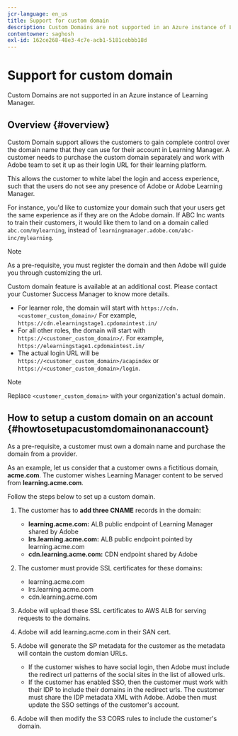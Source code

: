 ```yaml
---
jcr-language: en_us
title: Support for custom domain
description: Custom Domains are not supported in an Azure instance of Learning Manager.
contentowner: saghosh
exl-id: 162ce268-48e3-4c7e-acb1-5181cebbb18d
---
```

# Support for custom domain

Custom Domains are not supported in an Azure instance of Learning Manager.

## Overview {#overview}

Custom Domain support allows the customers to gain complete control over the domain name that they can use for their account in Learning Manager. A customer needs to purchase the custom domain separately and work with Adobe team to set it up as their login URL for their learning platform. 

This allows the customer to white label the login and access experience, such that the users do not see any presence of Adobe or Adobe Learning Manager. 

For instance, you'd like to customize your domain such that your users get the same experience as if they are on the Adobe domain. If ABC Inc wants to train their customers, it would like them to land on a domain called `abc.com/mylearning`, instead of `learningmanager.adobe.com/abc-inc/mylearning`. 

>[!NOTE]
>
>As a pre-requisite, you must register the domain and then Adobe will guide you through customizing the url.


Custom domain feature is available at an additional cost. Please contact your Customer Success Manager to know more details. 

* For learner role, the domain will start with `https://cdn.<customer_custom_domain>/` For example, `https://cdn.elearningstage1.cpdomaintest.in/`  
* For all other roles, the domain will start with `https://<customer_custom_domain>/`. For example, `https://elearningstage1.cpdomaintest.in/`
* The actual login URL will be `https://<customer_custom_domain>/acapindex` or `https://<customer_custom_domain>/login`. 

>[!NOTE]
>
>Replace `<customer_custom_domain>` with your organization's actual domain.

## How to setup a custom domain on an account {#howtosetupacustomdomainonanaccount}

As a pre-requisite, a customer must own a domain name and purchase the domain from a provider.

As an example, let us consider that a customer owns a fictitious domain, **acme.com**. The customer wishes Learning Manager content to be served from **learning.acme.com**.

Follow the steps below to set up a custom domain.

1. The customer has to **add three CNAME** records in the domain:

   * **learning.acme.com:** ALB public endpoint of Learning Manager shared by Adobe  
   * **lrs.learning.acme.com:** ALB public endpoint pointed by learning.acme.com  
   * **cdn.learning.acme.com:** CDN endpoint shared by Adobe

1. The customer must provide SSL certificates for these domains:

   * learning.acme.com  
   * lrs.learning.acme.com  
   * cdn.learning.acme.com

1. Adobe will upload these SSL certificates to AWS ALB for serving requests to the domains.
1. Adobe will add learning.acme.com in their SAN cert.
1. Adobe will generate the SP metadata for the customer as the metadata will contain the custom domian URLs.

   * If the customer wishes to have social login, then Adobe must include the redirect url patterns of the social sites in the list of allowed urls.
   * If the customer has enabled SSO, then the customer must work with their IDP to include their domains in the redirect urls. The customer must share the IDP metadata XML with Adobe. Adobe then must update the SSO settings of the customer's account.

1. Adobe will then modify the S3 CORS rules to include the customer's domain.
